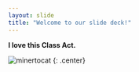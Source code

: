 ```yaml
---
layout: slide
title: "Welcome to our slide deck!"
---
```


**I love this Class Act.**

![minertocat](https://octodex.github.com/images/class-act.png)
{: .center}
